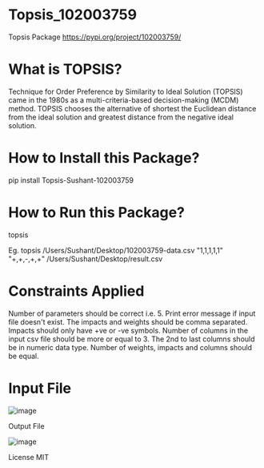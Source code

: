 # Topsis_102003759
Topsis Package
https://pypi.org/project/102003759/

 
# What is TOPSIS?
Technique for Order Preference by Similarity to Ideal Solution (TOPSIS) came in the 1980s as a multi-criteria-based decision-making (MCDM) method. TOPSIS chooses the alternative of shortest the Euclidean distance from the ideal solution and greatest distance from the negative ideal solution.

# How to Install this Package?
pip install Topsis-Sushant-102003759

# How to Run this Package?
topsis <inputFileName> <weights> <impacts> <resultFileName>

Eg. topsis /Users/Sushant/Desktop/102003759-data.csv "1,1,1,1,1" "+,+,-,+,+" /Users/Sushant/Desktop/result.csv

# Constraints Applied
Number of parameters should be correct i.e. 5.
Print error message if input file doesn't exist.
The impacts and weights should be comma separated.
Impacts should only have +ve or -ve symbols.
Number of columns in the input csv file should be more or equal to 3.
The 2nd to last columns should be in numeric data type.
Number of weights, impacts and columns should be equal.
# Input File

![image](https://github.com/SushantVij/Topsis_102003759/assets/116457738/80d33d8f-10d7-43a4-bc3d-1209e7100568)

Output File

![image](https://github.com/SushantVij/Topsis_102003759/assets/116457738/af4543cb-944d-4393-bebd-99e4a7672335)


License
MIT


